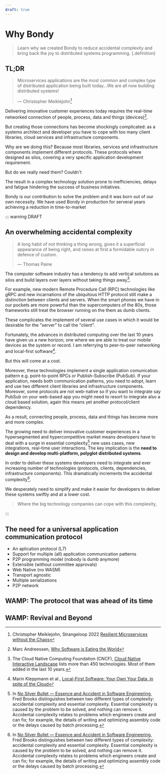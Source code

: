 ```yaml
---
draft: true
---
```

# Why Bondy
> Learn why we created Bondy to reduce accidental complexity and bring back the joy to distributed systems programming.
{.definition}



## TL;DR
>Microservices applications are the most common and complex type of distributed application being built today...We are all now building distributed systems!
>
>— Christopher Meiklejohn[^cmeik]

[^cmeik]: Christopher Meiklejohn, Strangeloop 2022 [Resilient Microservices without the Chaos](https://www.youtube.com/watch?v=F32peAwCPlM)

Delivering innovative customer experiences today requires the real-time networked connection of people, process, data and things (devices)[^a16z].


But creating those connections has become shockingly complicated: as a systems architect and developer you have to cope with too many client libraries, cloud services and infrastructure components.

Why are we doing this? Because most libraries, services and infrastructure components implement different protocols. These protocols where designed as silos, covering a very specific application development requirement.

But do we really need them? Couldn't

The result in a complex technology solution prone to inefficiencies, delays and fatigue hindering the success of business initiatives.

Bondy is our contribution to solve the problem and it was born out of our own necessity. We have used Bondy in production for serveral years achieving a reduction in time-to-market



::: warning DRAFT

## An overwhelming accidental complexity

> A long habit of not thinking a thing wrong, gives it a superficial appearance of being right, and raises at first a formidable outcry in defence of custom.
>
>— Thomas Paine



The computer software industry has a tendency to add vertical solutions as silos and build layers over layers without taking things away[^cncf].

For example, new modern Remote Procedure Call (RPC) technologies like gRPC and new incarnations of the ubiquitous HTTP protocol still make a distinction between clients and servers. When the smart phones we have in our pockets are more powerful than the supercomputers of the 80s, those frameworks still treat the browser running on the them as dumb clients.

These complicates the implement of several use cases in which it would be desirable for the "server" to call the "client".

Fortunately, the advances in distributed computing over the last 10 years have given us a new horizon, one where we are able to treat our mobile devices as the system or record. I am referrying to peer-to-peer networking and local-first software[^mklepp].

But this will come at a cost.

Moreover, these technologies implement a single application comunication pattern e.g. point-to-point RPCs or Publish-Subscribe (PubSub). If your application, needs both communication patterns, you need to adopt, learn and use two different client libraries and infrastructure components. Moreover, some protocols are not web-native so if you want to integrate say PubSub on your web-based app you might need to resort to integrate also a cloud based solution, again this means yet another protocol/client dependency.

<!-- Frameworks pretend to solve this by adding yet more features, more adapters, more callbacks. Most of the time implemented using proprietary Software Development Kits (SDKs) in a specific programming language. This SDKs evolve over time and require those adapters to be rebuilt. Moreover sometimes those adapters have to be deployed within the infrastructure component, which complicates its maintenance, support and operating characteristics. -->

As a result, connecting people, process, data and things has become more and more complex.

The growing need to deliver innovative customer experiences in a hypersegmented and hypercompetitive market means developers have to deal with a surge in essential complexity[^fbrooks] new uses cases, new integrations, real-time user interactions.  The key implication is the **need to design and develop multi-platform, polyglot distributed systems**.

In order to deliver these systems developers need to integrate and ever increasing number of technologies (protocols, clients, dependencies, infrastructure components). This dramatically increments the accidental complexity[^fbrooks].

<ZoomImg src="/assets/accidental_complexity.png"/>

We desperately need to simplify and make it easier for developers to deliver these systems swiftly and at a lower cost.

> Where the big technology companies can cope with this complexity,


:::


## The need for a universal application communication protocol

* An aplication protocol (L7)
* Support for multiple (all) application communication patterns
* P2P programming model (nobody is dumb anymore)
* Extensible (without committee approvals)
* Web Native (no WASM)
* Transport agnostic
* Multiple serializations
* P2P network

## WAMP: The protocol that was ahead of its time

## WAMP: Revival and Beyond


[^cncf]: The Cloud Native Computing Foundation (CNCF), [Cloud Native Interactive Landscape](https://landscape.cncf.io) lists more than 450 technologies. Most of them added in the last 10 years.
[^mklepp]: Marin Kleppmann et al., [Local-First Software: Your Own Your Data, in spite of the Cloud](https://martin.kleppmann.com/papers/local-first.pdf)
[^fbrooks]: In [No Silver Bullet — Essence and Accident in Software Engineering](https://en.wikipedia.org/wiki/No_Silver_Bullet), Fred Brooks distinguishes between two different types of complexity: accidental complexity and essential complexity. Essential complexity is caused by the problem to be solved, and nothing can remove it. Accidental complexity relates to problems which engineers create and can fix; for example, the details of writing and optimizing assembly code or the delays caused by batch processing.
[^a16z]: Marc Andreessen, [Why Software is Eating the World](https://a16z.com/2011/08/20/why-software-is-eating-the-world)
